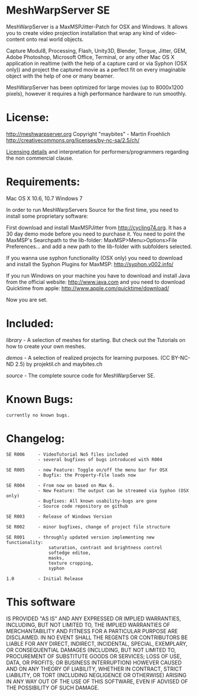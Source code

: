 
MeshWarpServer SE
=================
		
MeshWarpServer is a MaxMSPJitter-Patch for OSX and Windows. It allows you to create video projection installation that wrap any kind of video-content onto real world objects.

Capture Modul8, Processing, Flash, Unity3D, Blender, Torque,  Jitter, GEM, Adobe Photoshop, Microsoft Office, Terminal, or any other Mac OS X application in realtime (with the help of a capture card or via Syphon (OSX only)) and project the captured movie as a perfect fit on every imaginable object with the help of one or many beamer.
	
MeshWarpServer has been optimized for large movies (up to 8000x1200 pixels), however it requires a high performance hardware to run smoothly.

License:
========

http://meshwarpserver.org
Copyright "maybites" - Martin Froehlich
http://creativecommons.org/licenses/by-nc-sa/2.5/ch/
	
[Licensing details](http://meshwarpserver.org/?page_id=12) and interpretation for performers/programmers regarding the non commercial clause.

Requirements:
=============
	
Mac OS X 10.6, 10.7
Windows 7
	
In order to run MeshWarpServers Source for the first time, you need to install some proprietary software:

First download and install MaxMSPJitter from http://cycling74.org. It has a 30 day demo mode before you need to purchase it. 	You need to point the MaxMSP's Searchpath to the lib-folder: MaxMSP>Menu>Options>File Preferences… and add a new 	path to the lib-folder with subfolders selected. 

If you wanna use syphon functionality (OSX only) you need to download and install the Syphon Plugins for MaxMSP: http://syphon.v002.info/

If you run Windows on your machine you have to download and install Java from the official website: http://www.java.com and you need to download Quicktime from apple: http://www.apple.com/quicktime/download/
	
Now you are set.
	
Included:
=========

*library* - A selection of meshes for starting. But check out the Tutorials on how to create your own meshes.
	
*demos* - A selection of realized projects for learning purposes. (CC BY-NC-ND 2.5) by projektil.ch and maybites.ch

*source* - The complete source code for MeshWarpServer SE.


Known Bugs:
===========

	currently no known bugs.


Changelog:
==========

	SE R006		- VideoTutorial No5 files included
				- several bugfixes of bugs introduced with R004

	SE R005		- new Feature: Toggle on/off the menu bar for OSX
				- Bugfix: the Property-File loads now
	
	SE R004		- From now on based on Max 6.
				- New Feature: The output can be streamed via Syphon (OSX only)
    			- Bugfixes: All known usability-bugs are gone
    			- Source code repository on github
    
	SE R003		- Release of Windows Version

	SE R002		- minor bugfixes, change of project file structure

	SE R001 	- throughly updated version implementing new functionality:
					saturation, contrast and brightness control
					softedge editoe, 
					masks, 
					texture cropping, 
					syphon
		
	1.0 		- Initial Release

This software
=============

IS PROVIDED "AS IS" AND ANY EXPRESSED OR IMPLIED WARRANTIES, INCLUDING, BUT NOT LIMITED TO, THE IMPLIED WARRANTIES OF MERCHANTABILITY AND FITNESS FOR A PARTICULAR PURPOSE ARE DISCLAIMED. IN NO EVENT SHALL THE REGENTS OR CONTRIBUTORS BE LIABLE FOR ANY DIRECT, INDIRECT, INCIDENTAL, SPECIAL, EXEMPLARY, OR CONSEQUENTIAL DAMAGES (INCLUDING, BUT NOT LIMITED TO, PROCUREMENT OF SUBSTITUTE GOODS OR SERVICES; LOSS OF USE, DATA, OR PROFITS; OR BUSINESS INTERRUPTION) HOWEVER CAUSED AND ON ANY THEORY OF LIABILITY, WHETHER IN CONTRACT, STRICT LIABILITY, OR TORT (INCLUDING NEGLIGENCE OR OTHERWISE) ARISING IN ANY WAY OUT OF THE USE OF THIS SOFTWARE, EVEN IF ADVISED OF THE POSSIBILITY OF SUCH DAMAGE.